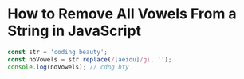# How to Remove All Vowels From a String in JavaScript
```javascript
const str = 'coding beauty';
const noVowels = str.replace(/[aeiou]/gi, '');
console.log(noVowels); // cdng bty
